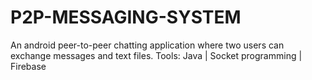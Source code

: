 # P2P-MESSAGING-SYSTEM

An android peer-to-peer chatting application where two users can exchange messages and text files.
Tools: Java | Socket programming | Firebase
